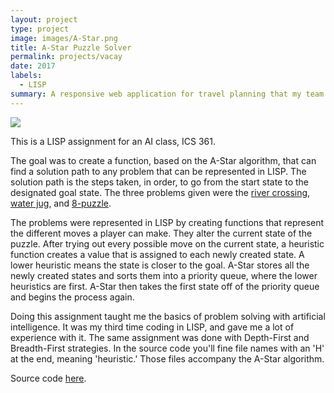 ```yaml
---
layout: project
type: project
image: images/A-Star.png
title: A-Star Puzzle Solver
permalink: projects/vacay
date: 2017
labels:
  - LISP
summary: A responsive web application for travel planning that my team developed in ICS 415.
---
```


<img class="ui medium right floated rounded image" src="../images/vacay-home-page.png">
 
This is a LISP assignment for an AI class, ICS 361. 

The goal was to create a function, based on the A-Star algorithm, that can find a solution path to any problem that can be represented in LISP. The solution path is the steps taken, in order, to go from the start state to the designated goal state. 
The three problems given were the [river crossing](http://www.mathcats.com/explore/river/crossing.html), [water jug](http://www.math.tamu.edu/~dallen/hollywood/diehard/diehard.htm), and [8-puzzle](http://www.d.umn.edu/~jrichar4/8puz.html).

The problems were represented in LISP by creating functions that represent the different moves a player can make. They alter the current state of the puzzle. After trying out every possible move on the current state, a heuristic function creates a value that is assigned to each newly created state. A lower heuristic means the state is closer to the goal. A-Star stores all the newly created states and sorts them into a priority queue, where the lower heuristics are first. A-Star then takes the first state off of the priority queue and begins the process again. 

Doing this assignment taught me the basics of problem solving with artificial intelligence. It was my third time coding in LISP, and gave me a lot of experience with it. The same assignment was done with Depth-First and Breadth-First strategies. In the source code you'll fine file names with an 'H' at the end, meaning 'heuristic.' Those files accompany the A-Star algorithm. 
 
Source code [here](https://github.com/zach2heth/AStar/).
